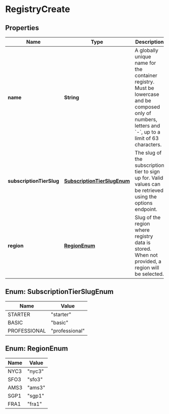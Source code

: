 

# RegistryCreate


## Properties

| Name | Type | Description | Notes |
|------------ | ------------- | ------------- | -------------|
|**name** | **String** | A globally unique name for the container registry. Must be lowercase and be composed only of numbers, letters and &#x60;-&#x60;, up to a limit of 63 characters. |  |
|**subscriptionTierSlug** | [**SubscriptionTierSlugEnum**](#SubscriptionTierSlugEnum) | The slug of the subscription tier to sign up for. Valid values can be retrieved using the options endpoint. |  |
|**region** | [**RegionEnum**](#RegionEnum) | Slug of the region where registry data is stored. When not provided, a region will be selected. |  [optional] |



## Enum: SubscriptionTierSlugEnum

| Name | Value |
|---- | -----|
| STARTER | &quot;starter&quot; |
| BASIC | &quot;basic&quot; |
| PROFESSIONAL | &quot;professional&quot; |



## Enum: RegionEnum

| Name | Value |
|---- | -----|
| NYC3 | &quot;nyc3&quot; |
| SFO3 | &quot;sfo3&quot; |
| AMS3 | &quot;ams3&quot; |
| SGP1 | &quot;sgp1&quot; |
| FRA1 | &quot;fra1&quot; |




